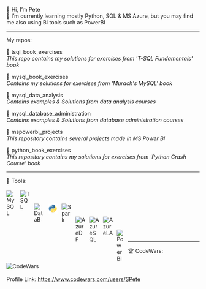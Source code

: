 👋 Hi, I’m Pete <br/>
🌱 I’m currently learning mostly Python, SQL & MS Azure, but you may find me also using BI tools such as PowerBI

----------------------------------------------------------

My repos: <br/>

📗 tsql_book_exercises <br/>
*This repo contains my solutions for exercises from 'T-SQL Fundamentals' book*

📘 mysql_book_exercises <br/>
*Contains my solutions for exercises from 'Murach's MySQL' book* <br/>

📘 mysql_data_analysis <br/>
*Contains examples & Solutions from data analysis courses* <br/>

📘 mysql_database_administration <br/>
*Contains examples & Solutions from database administration courses* <br/>

📙 mspowerbi_projects <br/>
*This repository contains several projects made in MS Power BI* <br/>

📒 python_book_exercises <br/>
*This repository contains my solutions for exercises from 'Python Crash Course' book* <br/>

----------------------------------------------------------

🔨 Tools: 
<br/>
<br/>
<img align="left" alt="MySQL" width="26px" src="https://cdn.jsdelivr.net/gh/devicons/devicon/icons/mysql/mysql-original.svg" style="padding-right:10px;" />
<img align="left" alt="TSQL" width="26px" src="https://img.icons8.com/color/452/microsoft-sql-server.png" style="padding-right:10px;" /> <br/>
<br/>
<img align="left" alt="DataB" width="26px" src="https://avatars.githubusercontent.com/u/4998052?s=200&v=4" style="padding-right:10px;" />
<img align="left" alt="Python" width="26px" src="https://github.com/devicons/devicon/blob/v2.15.1/icons/python/python-original.svg" style="padding-right:10px;" />
<img align="left" alt="Spark" width="26px" src="https://cdn.icon-icons.com/icons2/2699/PNG/512/apache_spark_logo_icon_170560.png" style="padding-right:10px;" /> <br/>
<br/>
<img align="left" alt="AzureDF" width="26px" src="https://github.com/benc-uk/icon-collection/blob/master/azure-icons/Data-Factory.svg" style="padding-right:10px;" />
<img align="left" alt="AzureSQL" width="26px" src="https://github.com/benc-uk/icon-collection/blob/master/azure-icons/SQL-Database.svg" style="padding-right:10px;" />
<img align="left" alt="AzureLA" width="26px" src="https://github.com/benc-uk/icon-collection/blob/master/azure-icons/Logic-Apps.svg" style="padding-right:10px;" /> <br/> <br/>
<img align="left" alt="PowerBI" width="19px" src="https://github.com/microsoft/PowerBI-Icons/blob/main/PNG/Power-BI.png?raw=true" style="padding-right:10px;" /> <br/>


----------------------------------------------------------

🏆 CodeWars:<br/>
<br/>
<img align="left" alt="CodeWars" width="300px" src="https://www.codewars.com/users/SPete/badges/large" style="padding-right:10px;" />
<br/>
<br/>
Profile Link: https://www.codewars.com/users/SPete 


<!---
PeteEs/PeteEs is a ✨ special ✨ repository because its `README.md` (this file) appears on your GitHub profile.
You can click the Preview link to take a look at your changes.
--->
